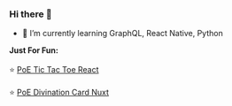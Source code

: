 ### Hi there 👋

- 🌱 I’m currently learning GraphQL, React Native, Python

****Just For Fun:****
<br><br>
⭐️ [PoE Tic Tac Toe React](https://poe-tic-tac-toe.razielini.dev/)
<br><br>
⭐️ [PoE Divination Card Nuxt](https://divination-card-poe.netlify.app/)

<!--
**Razielini/razielini** is a ✨ _special_ ✨ repository because its `README.md` (this file) appears on your GitHub profile.

Here are some ideas to get you started:

- 🔭 I’m currently working on ...
- 🌱 I’m currently learning ...
- 👯 I’m looking to collaborate on ...
- 🤔 I’m looking for help with ...
- 💬 Ask me about ...
- 📫 How to reach me: ...
- 😄 Pronouns: ...
- ⚡ Fun fact: ...
-->
